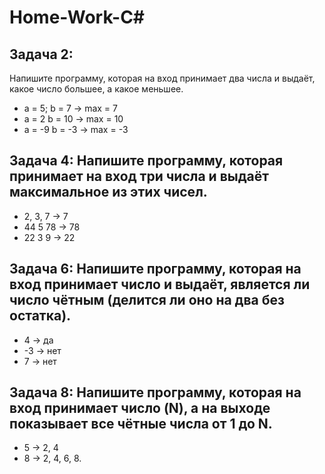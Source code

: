# Home-Work-C# 

## Задача 2: 

Напишите программу, которая на вход принимает два числа и выдаёт, какое число большее, а какое меньшее.

* a = 5; b = 7 -> max = 7 
* a = 2 b = 10 -> max = 10 
* a = -9 b = -3 -> max = -3

## Задача 4: Напишите программу, которая принимает на вход три числа и выдаёт максимальное из этих чисел.

* 2, 3, 7 -> 7 
* 44 5 78 -> 78 
* 22 3 9 -> 22

## Задача 6: Напишите программу, которая на вход принимает число и выдаёт, является ли число чётным (делится ли оно на два без остатка).

* 4 -> да 
* -3 -> нет 
* 7 -> нет

## Задача 8: Напишите программу, которая на вход принимает число (N), а на выходе показывает все чётные числа от 1 до N.

* 5 -> 2, 4 
* 8 -> 2, 4, 6, 8.
